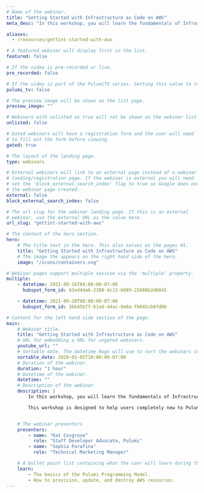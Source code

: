 ```yaml
---
# Name of the webinar.
title: "Getting Started with Infrastructure as Code on AWS"
meta_desc: "In this workshop, you will learn the fundamentals of Infrastructure as Code on AWS through a series of exercises using Pulumi’s Cloud Engineering platform."

aliases:
  - /resources/gettint-started-with-aws

# A featured webinar will display first in the list.
featured: false

# If the video is pre-recorded or live.
pre_recorded: false

# If the video is part of the PulumiTV series. Setting this value to true will list the video in the "PulumiTV" section.
pulumi_tv: false

# The preview image will be shown on the list page.
preview_image: ""

# Webinars with unlisted as true will not be shown on the webinar list
unlisted: false

# Gated webinars will have a registration form and the user will need
# to fill out the form before viewing.
gated: true

# The layout of the landing page.
type: webinars

# External webinars will link to an external page instead of a webinar
# landing/registration page. If the webinar is external you will need
# set the 'block_external_search_index' flag to true so Google does not index
# the webinar page created.
external: false
block_external_search_index: false

# The url slug for the webinar landing page. If this is an external
# webinar, use the external URL as the value here.
url_slug: "gettint-started-with-aws"

# The content of the hero section.
hero:
    # The title text in the hero. This also serves as the pages H1.
    title: "Getting Started with Infrastructure as Code on AWS"
    # The image the appears on the right hand side of the hero.
    image: "/icons/containers.svg"

# Webinar pages support multiple session via the 'multiple' property.
multiple:
    - datetime: 2021-09-16T04:00:00-07:00
      hubspot_form_id: 63ed4da6-2388-4c13-b089-25088b2d0845

    - datetime: 2021-09-28T08:00:00-07:00
      hubspot_form_id: 1bb45b7f-b1ad-44ac-9e0a-fb045cb8fd06

# Content for the left hand side section of the page.
main:
    # Webinar title.
    title: "Getting Started with Infrastructure as Code on AWS"
    # URL for embedding a URL for ungated webinars.
    youtube_url: ""
    # Sortable date. The datetime Hugo will use to sort the webinars in date order.
    sortable_date: 2020-02-05T10:00:00-07:00
    # Duration of the webinar.
    duration: "1 hour"
    # Datetime of the webinar.
    datetime: ""
    # Description of the webinar.
    description: |
        In this workshop, you will learn the fundamentals of Infrastructure as Code through a series of guided exercises using Pulumi’s Cloud Engineering platform. You will be introduced to Pulumi, an infrastructure as code platform, where you can use familiar programming languages to provision modern cloud infrastructure.

        This workshop is designed to help users completely new to Pulumi to become familiar with the core concepts to be effective with the Pulumi Infrastructure as Code platform. We will guide you through the Pulumi platform with diagrams and a series of hands on exercises to help you understand the building blocks available in Pulumi.


    # The webinar presenters
    presenters:
        - name: "Kat Cosgrove"
          role: "Staff Developer Advocate, Pulumi"
        - name: "Sophia Parafina"
          role: "Technical Marketing Manager"

    # A bullet point list containing what the user will learn during the webinar.
    learn:
        - The basics of the Pulumi Programming Model.
        - How to provision, update, and destroy AWS resources.
---
```

